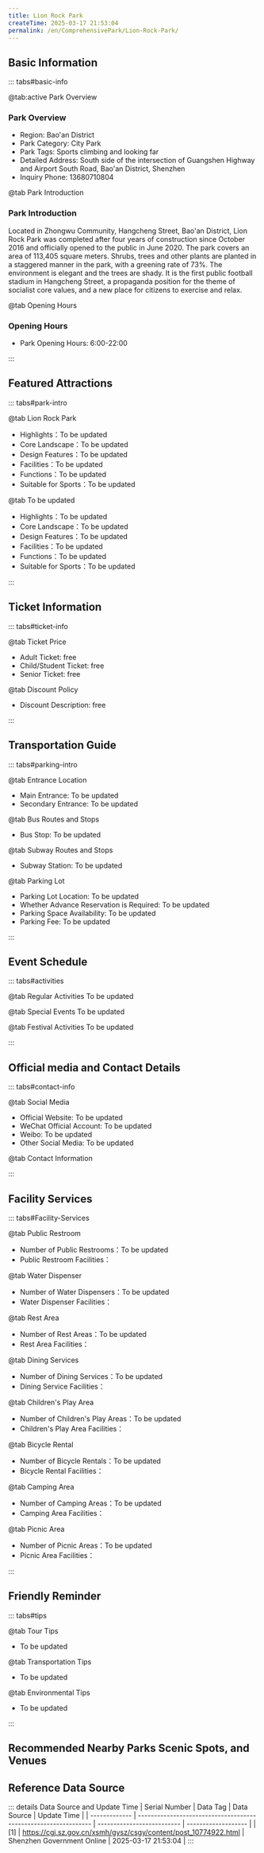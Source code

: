 ```yaml
---
title: Lion Rock Park
createTime: 2025-03-17 21:53:04
permalink: /en/ComprehensivePark/Lion-Rock-Park/
---
```



<script setup>
import ImageSwiper from '/.vuepress/theme/components/ImageSwiper.vue'
// 轮播图数据
const swiperItems = [
    {
                link: 'https://cgj.sz.gov.cn/img/4/4005/4005821/10774922.png',
                title: 'Lion Rock Park',
                description: '',
                author: 'Shenzhen Government Online',
                date: '2025/03/17'
                },
  {
                link: 'https://cgj.sz.gov.cn/img/4/4005/4005821/10774922.png',
                title: 'Lion Rock Park',
                description: '',
                author: 'Shenzhen Government Online',
                date: '2025/03/17'
                }
]
// 配置项
const swiperConfig = {
  height: 500,
  showInfo: true
}
</script>
<!-- 轮播图组件 -->
<ImageSwiper :items="swiperItems" :config="swiperConfig" />



## Basic Information

::: tabs#basic-info

@tab:active Park Overview
### Park Overview
- Region: Bao'an District
- Park Category: City Park
- Park Tags: Sports climbing and looking far
- Detailed Address: South side of the intersection of Guangshen Highway and Airport South Road, Bao'an District, Shenzhen
- Inquiry Phone: 13680710804

@tab Park Introduction
### Park Introduction
 Located in Zhongwu Community, Hangcheng Street, Bao'an District, Lion Rock Park was completed after four years of construction since October 2016 and officially opened to the public in June 2020. The park covers an area of 113,405 square meters. Shrubs, trees and other plants are planted in a staggered manner in the park, with a greening rate of 73%. The environment is elegant and the trees are shady. It is the first public football stadium in Hangcheng Street, a propaganda position for the theme of socialist core values, and a new place for citizens to exercise and relax.

@tab Opening Hours
### Opening Hours
- Park Opening Hours: 6:00-22:00

:::

## Featured Attractions

::: tabs#park-intro

@tab Lion Rock Park
<ImageCard
image="https://cgj.sz.gov.cn/images/index20230710_1.png"
    title="Lion Rock Park"
    description="At present, there are 4 5-a-side football fields, 1 7-a-side football field, and 1 11-a-side football field in the park, with a sports functional area of about 12,000 square meters. The fields are all built with high-standard artificial grass combined with high-specification sizes to meet the requirements of hosting large-scale events, football training, daily sports, etc. On the green field, a football is flying under the feet of the teenagers, the young athletes are running and sweating as hard as they can, the cheers of the audience on the sidelines are inspiring, and the laughter and joy have become the main theme of youth. This is a 'new business card' of Hangcheng - the Lion Mountain Park Football Field in Hangcheng Street. As an important livelihood project of Hangcheng Street, the construction and opening of the football field has set off a national fitness craze in the street area, met the people's needs for civilized and healthy life, enhanced their sense of gain, happiness, and security, and further consolidated the construction of urban community sports facilities, which has made a guarantee for the popularization and acceptance of the development of Hangcheng football. In addition, the park has convenient transportation and complete supporting service functions, and is equipped with parking lots, toilets, shower rooms and other facilities. The public welfare nature of the park will effectively improve the comprehensive benefits of football field facilities, and it is planned to build Lion Rock Park into the first football theme park in Hangcheng Street with professional venues, pleasant landscapes and green ecology."
    date=""
    author="Shenzhen Government Online"
/>


- Highlights：To be updated
- Core Landscape：To be updated
- Design Features：To be updated
- Facilities：To be updated
- Functions：To be updated
- Suitable for Sports：To be updated

@tab To be updated
<ImageCard
image="https://cgj.sz.gov.cn/images/index20230710_1.png"
    title="Lion Rock Park"
    description="At present, there are 4 5-a-side football fields, 1 7-a-side football field, and 1 11-a-side football field in the park, with a sports functional area of about 12,000 square meters. The fields are all built with high-standard artificial grass combined with high-specification sizes to meet the requirements of hosting large-scale events, football training, daily sports, etc. On the green field, a football is flying under the feet of the teenagers, the young athletes are running and sweating as hard as they can, the cheers of the audience on the sidelines are inspiring, and the laughter and joy have become the main theme of youth. This is a 'new business card' of Hangcheng - the Lion Mountain Park Football Field in Hangcheng Street. As an important livelihood project of Hangcheng Street, the construction and opening of the football field has set off a national fitness craze in the street area, met the people's needs for civilized and healthy life, enhanced their sense of gain, happiness, and security, and further consolidated the construction of urban community sports facilities, which has made a guarantee for the popularization and acceptance of the development of Hangcheng football. In addition, the park has convenient transportation and complete supporting service functions, and is equipped with parking lots, toilets, shower rooms and other facilities. The public welfare nature of the park will effectively improve the comprehensive benefits of football field facilities, and it is planned to build Lion Rock Park into the first football theme park in Hangcheng Street with professional venues, pleasant landscapes and green ecology."
    date=""
    author="Shenzhen Government Online"
/>


- Highlights：To be updated
- Core Landscape：To be updated
- Design Features：To be updated
- Facilities：To be updated
- Functions：To be updated
- Suitable for Sports：To be updated

:::

## Ticket Information

::: tabs#ticket-info

@tab Ticket Price
- Adult Ticket: free
- Child/Student Ticket: free
- Senior Ticket: free

@tab Discount Policy
- Discount Description: free

:::

## Transportation Guide

::: tabs#parking-intro

@tab Entrance Location
- Main Entrance: To be updated
- Secondary Entrance: To be updated

@tab Bus Routes and Stops
- Bus Stop: To be updated

@tab Subway Routes and Stops
- Subway Station: To be updated

@tab Parking Lot
- Parking Lot Location: To be updated
- Whether Advance Reservation is Required: To be updated
- Parking Space Availability: To be updated
- Parking Fee: To be updated

:::

## Event Schedule

::: tabs#activities

@tab Regular Activities
To be updated

@tab Special Events
To be updated

@tab Festival Activities
To be updated

:::

## Official media and Contact Details

::: tabs#contact-info

@tab Social Media
- Official Website: To be updated
- WeChat Official Account: To be updated
- Weibo: To be updated
- Other Social Media: To be updated

@tab Contact Information

:::

## Facility Services

::: tabs#Facility-Services

@tab Public Restroom
- Number of Public Restrooms：To be updated
- Public Restroom Facilities：

@tab Water Dispenser
- Number of Water Dispensers：To be updated
- Water Dispenser Facilities：

@tab Rest Area
- Number of Rest Areas：To be updated
- Rest Area Facilities：

@tab Dining Services
- Number of Dining Services：To be updated
- Dining Service Facilities：

@tab Children's Play Area
- Number of Children's Play Areas：To be updated
- Children's Play Area Facilities：

@tab Bicycle Rental
- Number of Bicycle Rentals：To be updated
- Bicycle Rental Facilities：

@tab Camping Area
- Number of Camping Areas：To be updated
- Camping Area Facilities：

@tab Picnic Area
- Number of Picnic Areas：To be updated
- Picnic Area Facilities：

:::

## Friendly Reminder

::: tabs#tips

@tab Tour Tips
- To be updated

@tab Transportation Tips
- To be updated

@tab Environmental Tips
- To be updated

:::

## Recommended Nearby Parks Scenic Spots, and Venues

<CardGrid>
  <ImageCard
        image="https://cgj.sz.gov.cn/img/4/4005/4005822/10774925.jpg"
        title= 'Huilongpu Park'
        description="Huilongpu Park in Longgang District is located at No. 12, Changxing Road, Longcheng Street, Longgang District. It is adjacent to Yanlong Avenue in the north, Hu"
        href="/en/ComprehensivePark/Huilongpu-Park/"
        author="Shenzhen Government Online"
        date="2025/01/02"
      />
      <ImageCard
        image="https://cgj.sz.gov.cn/img/4/4005/4005822/10774925.jpg"
        title= 'Huilongpu Park'
        description="Huilongpu Park in Longgang District is located at No. 12, Changxing Road, Longcheng Street, Longgang District. It is adjacent to Yanlong Avenue in the north, Hu"
        href="/en/ComprehensivePark/Huilongpu-Park/"
        author="Shenzhen Government Online"
        date="2025/01/02"
      />
    </CardGrid>


## Reference Data Source

::: details Data Source and Update Time
| Serial Number | Data Tag                                                        | Data Source                | Update Time         |
| ------------- | --------------------------------------------------------------- | -------------------------- | ------------------- |
| [1]           | https://cgj.sz.gov.cn/xsmh/gysz/csgy/content/post_10774922.html | Shenzhen Government Online | 2025-03-17 21:53:04 |
:::

